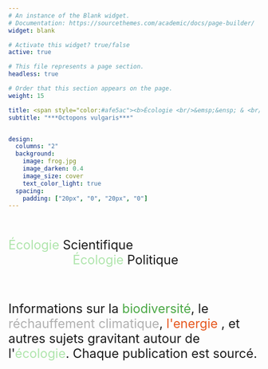 ```yaml
---
# An instance of the Blank widget.
# Documentation: https://sourcethemes.com/academic/docs/page-builder/
widget: blank

# Activate this widget? true/false
active: true

# This file represents a page section.
headless: true

# Order that this section appears on the page.
weight: 15

title: <span style="color:#afe5ac"><b>Écologie <br/>&emsp;&ensp; & <br/> Entropie<b/></span>
subtitle: "***Octopons vulgaris***"


design:
  columns: "2"
  background:
    image: frog.jpg
    image_darken: 0.4
    image_size: cover 
    text_color_light: true
  spacing:
    padding: ["20px", "0", "20px", "0"]
---
```


<br/>


<p style="font-size:180%;"><span style="color:#afe5ac">Écologie</span> Scientifique<br/>  &emsp; &emsp; &emsp; &emsp; <span style="color:#afe5ac">Écologie</span> Politique<p/>


<br/>


<p style="font-size:180%;">Informations sur la <span style="color:#4aa845">biodiversité</span>, le <span style="color:#b0b0b0">réchauffement climatique</span>, <span style="color:#e6581f">l'energie</span> , et autres sujets gravitant autour de l'<span style="color:#afe5ac">écologie</span>. Chaque publication est sourcé. </p>


